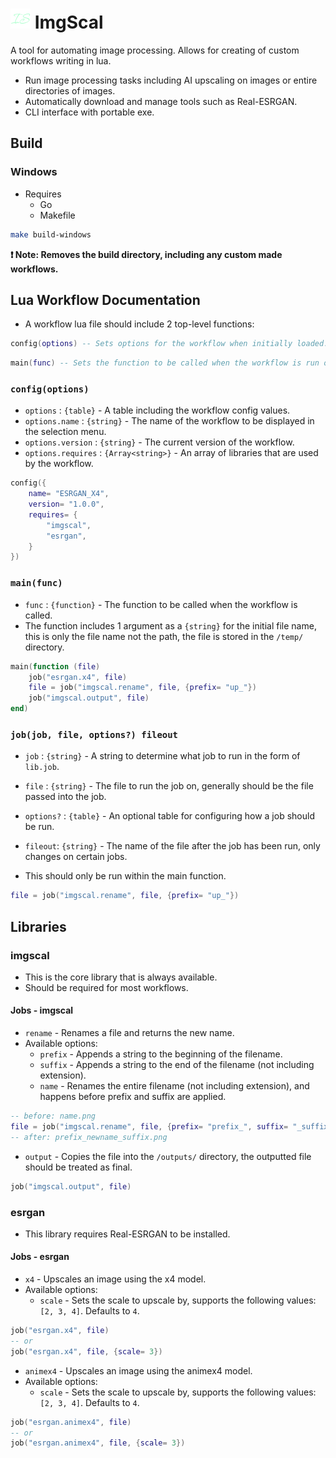
# ![icon](./assets/favicon-32x32.png) ImgScal

A tool for automating image processing. Allows for creating of custom workflows
writing in lua.

* Run image processing tasks including AI upscaling on images or entire directories of images.
* Automatically download and manage tools such as Real-ESRGAN.
* CLI interface with portable exe.

## Build

### Windows

* Requires
  * Go
  * Makefile

```sh
make build-windows
```

**❗ Note: Removes the build directory, including any custom made workflows.**

## Lua Workflow Documentation

* A workflow lua file should include 2 top-level functions:

```lua
config(options) -- Sets options for the workflow when initially loaded.
```

```lua
main(func) -- Sets the function to be called when the workflow is run on a file.
```

### `config(options)`

* `options` : `{table}` - A table including the workflow config values.
* `options.name` : `{string}` - The name of the workflow to be displayed in the selection menu.
* `options.version` : `{string}` - The current version of the workflow.
* `options.requires` : `{Array<string>}` - An array of libraries that are used by the workflow.

```lua
config({
    name= "ESRGAN_X4",
    version= "1.0.0",
    requires= {
        "imgscal",
        "esrgan",
    }
})
```

### `main(func)`

* `func` : `{function}` - The function to be called when the workflow is called.
* The function includes 1 argument as a `{string}` for the initial file name,
    this is only the file name not the path, the file is stored in the `/temp/` directory.

```lua
main(function (file)
    job("esrgan.x4", file)
    file = job("imgscal.rename", file, {prefix= "up_"})
    job("imgscal.output", file)
end)
```

### `job(job, file, options?) fileout`

* `job` : `{string}` - A string to determine what job to run in the form of `lib.job`.
* `file` : `{string}` - The file to run the job on, generally should be the file passed into the job.
* `options?` : `{table}` - An optional table for configuring how a job should be run.
* `fileout`: `{string}` - The name of the file after the job has been run, only changes on certain jobs.

* This should only be run within the main function.

```lua
file = job("imgscal.rename", file, {prefix= "up_"})
```

## Libraries

### imgscal

* This is the core library that is always available.
* Should be required for most workflows.

#### Jobs - imgscal

* `rename` - Renames a file and returns the new name.
* Available options:
  * `prefix` - Appends a string to the beginning of the filename.
  * `suffix` - Appends a string to the end of the filename (not including extension).
  * `name` - Renames the entire filename (not including extension), and happens before prefix and suffix are applied.

```lua
-- before: name.png
file = job("imgscal.rename", file, {prefix= "prefix_", suffix= "_suffix", name= "newname"})
-- after: prefix_newname_suffix.png
```

* `output` - Copies the file into the `/outputs/` directory, the outputted file should be treated as final.

```lua
job("imgscal.output", file)
```

### esrgan

* This library requires Real-ESRGAN to be installed.

#### Jobs - esrgan

* `x4` - Upscales an image using the x4 model.
* Available options:
  * `scale` - Sets the scale to upscale by, supports the following values: `[2, 3, 4]`. Defaults to `4`.

```lua
job("esrgan.x4", file)
-- or
job("esrgan.x4", file, {scale= 3})
```

* `animex4` - Upscales an image using the animex4 model.
* Available options:
  * `scale` - Sets the scale to upscale by, supports the following values: `[2, 3, 4]`. Defaults to `4`.

```lua
job("esrgan.animex4", file)
-- or
job("esrgan.animex4", file, {scale= 3})
```
